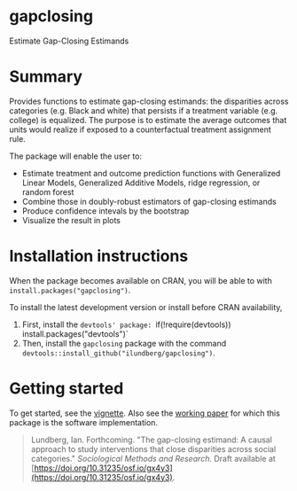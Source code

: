 
# gapclosing

Estimate Gap-Closing Estimands

# Summary

Provides functions to estimate gap-closing estimands: the disparities across categories (e.g. Black and white) that persists if a treatment variable (e.g. college) is equalized. The purpose is to estimate the average outcomes that units would realize if exposed to a counterfactual treatment assignment rule.

The package will enable the user to:

* Estimate treatment and outcome prediction functions with Generalized Linear Models, Generalized Additive Models, ridge regression, or random forest
* Combine those in doubly-robust estimators of gap-closing estimands
* Produce confidence intevals by the bootstrap
* Visualize the result in plots

# Installation instructions

When the package becomes available on CRAN, you will be able to with `install.packages("gapclosing")`.

To install the latest development version or install before CRAN availability,

1. First, install the `devtools' package: `if(!require(devtools)) install.packages("devtools")`
2. Then, install the `gapclosing` package with the command `devtools::install_github("ilundberg/gapclosing")`.

# Getting started

To get started, see the [vignette](https://ilundberg.github.io/gapclosing/doc/gapclosing.html). Also see the [working paper](https://doi.org/10.31235/osf.io/gx4y3) for which this package is the software implementation.

>Lundberg, Ian. Forthcoming. "The gap-closing estimand: A causal approach to study interventions that close disparities across social categories." _Sociological Methods and Research_. Draft available at [https://doi.org/10.31235/osf.io/gx4y3](https://doi.org/10.31235/osf.io/gx4y3).
